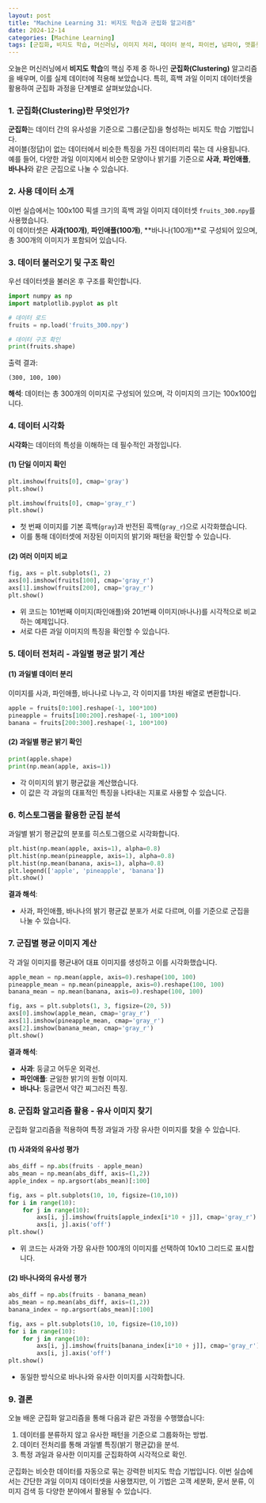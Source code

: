 ```yaml
---
layout: post
title: "Machine Learning 31: 비지도 학습과 군집화 알고리즘"
date: 2024-12-14
categories: [Machine Learning]
tags: [군집화, 비지도 학습, 머신러닝, 이미지 처리, 데이터 분석, 파이썬, 넘파이, 맷플롯립]
---
```



오늘은 머신러닝에서 **비지도 학습**의 핵심 주제 중 하나인 **군집화(Clustering)** 알고리즘을 배우며, 이를 실제 데이터에 적용해 보았습니다. 특히, 흑백 과일 이미지 데이터셋을 활용하여 군집화 과정을 단계별로 살펴보았습니다.


### 1. 군집화(Clustering)란 무엇인가?

**군집화**는 데이터 간의 유사성을 기준으로 그룹(군집)을 형성하는 비지도 학습 기법입니다.  
레이블(정답)이 없는 데이터에서 비슷한 특징을 가진 데이터끼리 묶는 데 사용됩니다.  
예를 들어, 다양한 과일 이미지에서 비슷한 모양이나 밝기를 기준으로 **사과**, **파인애플**, **바나나**와 같은 군집으로 나눌 수 있습니다.


### 2. 사용 데이터 소개

이번 실습에서는 100x100 픽셀 크기의 흑백 과일 이미지 데이터셋 `fruits_300.npy`를 사용했습니다.  
이 데이터셋은 **사과(100개)**, **파인애플(100개)**, **바나나(100개)**로 구성되어 있으며, 총 300개의 이미지가 포함되어 있습니다.


### 3. 데이터 불러오기 및 구조 확인

우선 데이터셋을 불러온 후 구조를 확인합니다.

```python
import numpy as np
import matplotlib.pyplot as plt

# 데이터 로드
fruits = np.load('fruits_300.npy')

# 데이터 구조 확인
print(fruits.shape)
```

출력 결과:

```
(300, 100, 100)
```

**해석**: 데이터는 총 300개의 이미지로 구성되어 있으며, 각 이미지의 크기는 100x100입니다.


### 4. 데이터 시각화

**시각화**는 데이터의 특성을 이해하는 데 필수적인 과정입니다. 

#### (1) 단일 이미지 확인

```python
plt.imshow(fruits[0], cmap='gray')
plt.show()

plt.imshow(fruits[0], cmap='gray_r')
plt.show()
```

- 첫 번째 이미지를 기본 흑백(`gray`)과 반전된 흑백(`gray_r`)으로 시각화했습니다.  
- 이를 통해 데이터셋에 저장된 이미지의 밝기와 패턴을 확인할 수 있습니다.

#### (2) 여러 이미지 비교

```python
fig, axs = plt.subplots(1, 2)
axs[0].imshow(fruits[100], cmap='gray_r')
axs[1].imshow(fruits[200], cmap='gray_r')
plt.show()
```

- 위 코드는 101번째 이미지(파인애플)와 201번째 이미지(바나나)를 시각적으로 비교하는 예제입니다.  
- 서로 다른 과일 이미지의 특징을 확인할 수 있습니다.


### 5. 데이터 전처리 - 과일별 평균 밝기 계산

#### (1) 과일별 데이터 분리
이미지를 사과, 파인애플, 바나나로 나누고, 각 이미지를 1차원 배열로 변환합니다.

```python
apple = fruits[0:100].reshape(-1, 100*100)
pineapple = fruits[100:200].reshape(-1, 100*100)
banana = fruits[200:300].reshape(-1, 100*100)
```

#### (2) 과일별 평균 밝기 확인

```python
print(apple.shape)
print(np.mean(apple, axis=1))
```

- 각 이미지의 밝기 평균값을 계산했습니다.  
- 이 값은 각 과일의 대표적인 특징을 나타내는 지표로 사용할 수 있습니다.


### 6. 히스토그램을 활용한 군집 분석

과일별 밝기 평균값의 분포를 히스토그램으로 시각화합니다.

```python
plt.hist(np.mean(apple, axis=1), alpha=0.8)
plt.hist(np.mean(pineapple, axis=1), alpha=0.8)
plt.hist(np.mean(banana, axis=1), alpha=0.8)
plt.legend(['apple', 'pineapple', 'banana'])
plt.show()
```

**결과 해석**:
- 사과, 파인애플, 바나나의 밝기 평균값 분포가 서로 다르며, 이를 기준으로 군집을 나눌 수 있습니다.


### 7. 군집별 평균 이미지 계산

각 과일 이미지를 평균내어 대표 이미지를 생성하고 이를 시각화했습니다.

```python
apple_mean = np.mean(apple, axis=0).reshape(100, 100)
pineapple_mean = np.mean(pineapple, axis=0).reshape(100, 100)
banana_mean = np.mean(banana, axis=0).reshape(100, 100)

fig, axs = plt.subplots(1, 3, figsize=(20, 5))
axs[0].imshow(apple_mean, cmap='gray_r')
axs[1].imshow(pineapple_mean, cmap='gray_r')
axs[2].imshow(banana_mean, cmap='gray_r')
plt.show()
```

**결과 해석**:
- **사과**: 둥글고 어두운 외곽선.
- **파인애플**: 균일한 밝기의 원형 이미지.
- **바나나**: 둥글면서 약간 찌그러진 특징.


### 8. 군집화 알고리즘 활용 - 유사 이미지 찾기

군집화 알고리즘을 적용하여 특정 과일과 가장 유사한 이미지를 찾을 수 있습니다.

#### (1) 사과와의 유사성 평가

```python
abs_diff = np.abs(fruits - apple_mean)
abs_mean = np.mean(abs_diff, axis=(1,2))
apple_index = np.argsort(abs_mean)[:100]

fig, axs = plt.subplots(10, 10, figsize=(10,10))
for i in range(10):
    for j in range(10):
        axs[i, j].imshow(fruits[apple_index[i*10 + j]], cmap='gray_r')
        axs[i, j].axis('off')
plt.show()
```

- 위 코드는 사과와 가장 유사한 100개의 이미지를 선택하여 10x10 그리드로 표시합니다.

#### (2) 바나나와의 유사성 평가

```python
abs_diff = np.abs(fruits - banana_mean)
abs_mean = np.mean(abs_diff, axis=(1,2))
banana_index = np.argsort(abs_mean)[:100]

fig, axs = plt.subplots(10, 10, figsize=(10,10))
for i in range(10):
    for j in range(10):
        axs[i, j].imshow(fruits[banana_index[i*10 + j]], cmap='gray_r')
        axs[i, j].axis('off')
plt.show()
```

- 동일한 방식으로 바나나와 유사한 이미지를 시각화합니다.


### 9. 결론

오늘 배운 군집화 알고리즘을 통해 다음과 같은 과정을 수행했습니다:
1. 데이터를 분류하지 않고 유사한 패턴을 기준으로 그룹화하는 방법.
2. 데이터 전처리를 통해 과일별 특징(밝기 평균값)을 분석.
3. 특정 과일과 유사한 이미지를 군집화하여 시각적으로 확인.

군집화는 비슷한 데이터를 자동으로 묶는 강력한 비지도 학습 기법입니다. 이번 실습에서는 간단한 과일 이미지 데이터셋을 사용했지만, 이 기법은 고객 세분화, 문서 분류, 이미지 검색 등 다양한 분야에서 활용될 수 있습니다.
